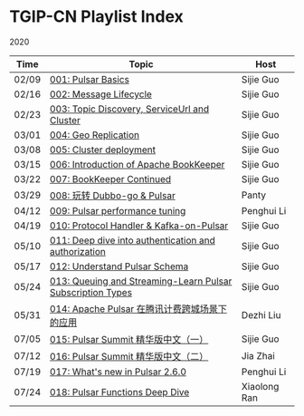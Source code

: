 # TGIP-CN Playlist Index

2020

Time | Topic | Host
---|---|---|
02/09 | [001: Pulsar Basics](episodes/001/README.md) | Sijie Guo
02/16 | [002: Message Lifecycle](episodes/002/README.md) | Sijie Guo
02/23 | [003: Topic Discovery, ServiceUrl and Cluster](episodes/003/README.md) | Sijie Guo
03/01 | [004: Geo Replication](episodes/004/README.md) | Sijie Guo
03/08 | [005: Cluster deployment](episodes/005/README.md) | Sijie Guo
03/15 | [006: Introduction of Apache BookKeeper](episodes/006/README.md) | Sijie Guo
03/22 | [007: BookKeeper Continued](episodes/007/README.md) | Sijie Guo
03/29 | [008: 玩转 Dubbo-go & Pulsar](episodes/008/README.md) | Panty
04/12 | [009: Pulsar performance tuning](episodes/009/README.md) | Penghui Li
04/19 | [010: Protocol Handler & Kafka-on-Pulsar](episodes/010/README.md) | Sijie Guo
05/10 | [011: Deep dive into authentication and authorization](episodes/011/README.md) | Sijie Guo
05/17 | [012: Understand Pulsar Schema](episodes/012/README.md) | Sijie Guo
05/24 | [013: Queuing and Streaming-Learn Pulsar Subscription Types](episodes/013/README.md) | Sijie Guo
05/31 | [014: Apache Pulsar 在腾讯计费跨城场景下的应用](episodes/014/README.md) | Dezhi Liu
07/05 | [015: Pulsar Summit 精华版中文（一）](episodes/015/README.md) | Sijie Guo
07/12 | [016: Pulsar Summit 精华版中文（二）](episodes/016/README.md) | Jia Zhai
07/19 | [017: What's new in Pulsar 2.6.0](episodes/017/README.md) | Penghui Li
07/24 | [018: Pulsar Functions Deep Dive](episodes/018/README.md) | Xiaolong Ran



